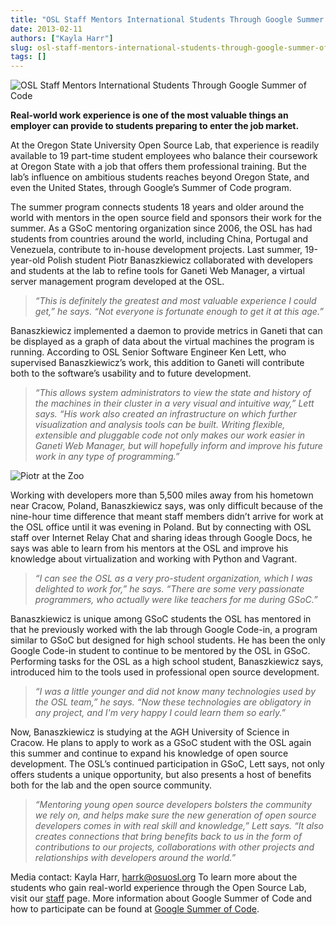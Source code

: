 ```yaml
---
title: "OSL Staff Mentors International Students Through Google Summer of Code"
date: 2013-02-11
authors: ["Kayla Harr"]
slug: osl-staff-mentors-international-students-through-google-summer-of-code
tags: []
---
```


![OSL Staff Mentors International Students Through Google Summer of Code](/images/GsoC2012logo.jpg#blog)

**Real-world work experience is one of the most valuable things an employer can provide to students preparing to enter
the job market.**

At the Oregon State University Open Source Lab, that experience is readily available to 19 part-time student employees
who balance their coursework at Oregon State with a job that offers them professional training. But the lab’s influence
on ambitious students reaches beyond Oregon State, and even the United States, through Google’s Summer of Code program.

The summer program connects students 18 years and older around the world with mentors in the open source field and
sponsors their work for the summer. As a GSoC mentoring organization since 2006, the OSL has had students from countries
around the world, including China, Portugal and Venezuela, contribute to in-house development projects. Last summer,
19-year-old Polish student Piotr Banaszkiewicz collaborated with developers and students at the lab to refine tools for
Ganeti Web Manager, a virtual server management program developed at the OSL.

> _“This is definitely the greatest and most valuable experience I could get,” he says. “Not everyone is fortunate
> enough to get it at this age.”_

Banaszkiewicz implemented a daemon to provide metrics in Ganeti that can be displayed as a graph of data about the
virtual machines the program is running. According to OSL Senior Software Engineer Ken Lett, who supervised
Banaszkiewicz’s work, this addition to Ganeti will contribute both to the software’s usability and to future
development.

> _“This allows system administrators to view the state and history of the machines in their cluster in a very visual
> and intuitive way,” Lett says. “His work also created an infrastructure on which further visualization and analysis
> tools can be built. Writing flexible, extensible and pluggable code not only makes our work easier in Ganeti Web
> Manager, but will hopefully inform and improve his future work in any type of programming.”_

![Piotr at the Zoo](/images/PiotrAtTheZoo.JPG)

Working with developers more than 5,500 miles away from his hometown near Cracow, Poland, Banaszkiewicz says, was only
difficult because of the nine-hour time difference that meant staff members didn’t arrive for work at the OSL office
until it was evening in Poland. But by connecting with OSL staff over Internet Relay Chat and sharing ideas through
Google Docs, he says was able to learn from his mentors at the OSL and improve his knowledge about virtualization and
working with Python and Vagrant.

> _“I can see the OSL as a very pro-student organization, which I was delighted to work for,” he says. “There are some
> very passionate programmers, who actually were like teachers for me during GSoC.”_

Banaszkiewicz is unique among GSoC students the OSL has mentored in that he previously worked with the lab through
Google Code-in, a program similar to GSoC but designed for high school students. He has been the only Google Code-in
student to continue to be mentored by the OSL in GSoC. Performing tasks for the OSL as a high school student,
Banaszkiewicz says, introduced him to the tools used in professional open source development.

> _“I was a little younger and did not know many technologies used by the OSL team,” he says. “Now these technologies
> are obligatory in any project, and I'm very happy I could learn them so early.”_

Now, Banaszkiewicz is studying at the AGH University of Science in Cracow. He plans to apply to work as a GSoC student
with the OSL again this summer and continue to expand his knowledge of open source development. The OSL’s continued
participation in GSoC, Lett says, not only offers students a unique opportunity, but also presents a host of benefits
both for the lab and the open source community.

> _“Mentoring young open source developers bolsters the community we rely on, and helps make sure the new generation of
> open source developers comes in with real skill and knowledge,” Lett says. “It also creates connections that bring
> benefits back to us in the form of contributions to our projects, collaborations with other projects and relationships
> with developers around the world.”_

Media contact: Kayla Harr, <harrk@osuosl.org> To learn more about the students who gain real-world experience through
the Open Source Lab, visit our [staff](/about/people) page. More information about Google Summer of Code and how to
participate can be found at [Google Summer of Code](http://code.google.com/soc/).

